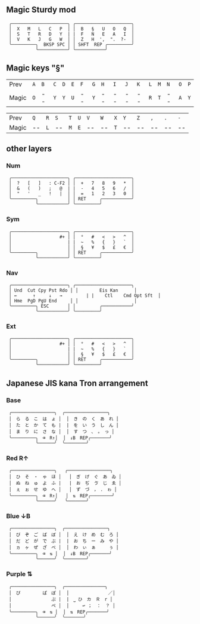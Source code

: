 ## Magic Sturdy mod

```
 ╭─────────────────────╮ ╭─────────────────────╮
 │  X   M   L   C   P  │ │  B   §   U   O   Q  │ 
 │  S   T   R   D   Y  | |  F   N   E   A   I  │ 
 │  V   K   J   G   W  │ │  Z   H  ',  ".  ?-  │ 
 ╰─────────╮  BKSP SPC │ │ SHFT  REP ╭─────────╯
           ╰───────────╯ ╰───────────╯
```

## Magic keys "§"

|     |     |     |     |     |     |     |     |     |     |     |     |     |     |     |     |     |
| --- | --- | --- | --- | --- | --- | --- | --- | --- | --- | --- | --- | --- | --- | --- | --- | --- |
| Prev  | `A` | `B` | `C` | `D` | `E` | `F` | `G` | `H` | `I` | `J` | `K` | `L` | `M` | `N` | `O` | `P` |
| Magic | `O` | --  | `Y` | `Y` | `U` | --  | `Y` | --  | --  | --  | --  | `R` | `T` | --  | `A` | `Y` |

|     |     |     |     |     |     |     |     |     |     |     |     |     |     | 
| --- | --- | --- | --- | --- | --- | --- | --- | --- | --- | --- | --- | --- | --- | 
| Prev  | `Q` | `R` | `S` | `T` | `U` | `V` | `W` | `X` | `Y` | `Z` | `,` | `.` | `-` | 
| Magic | --  | `L` | --  | `M` | `E` | --  | --  | `T` | --  | --  | --  | --  | --  |


## other layers
### Num
```
 ╭─────────────────────╮ ╭─────────────────────╮
 │  ?   [   ]   : C-F2 │ │  +   7   8   9   *  │ 
 │  &   (   )   ;   @  | |  -   4   5   6   /  │ 
 │  "   '   _   !   |  │ │  =   1   2   3   0  │ 
 ╰─────────╮           │ │ RET     ╭───────────╯
           ╰───────────╯ ╰─────────╯
```

### Sym
```
 ╭─────────────────────╮ ╭─────────────────────╮
 │                  #+ │ │  °   #   <   >   ^  │ 
 │                     | |  ~   %   {   }   `  │ 
 │                     │ │  §   ¥   $   £   €  │ 
 ╰─────────╮           │ │ RET     ╭───────────╯
           ╰───────────╯ ╰─────────╯
```

### Nav
```
 ╭─────────────────────╮ ╭─────────────────────╮
 │ Und	Cut	Cpy	Pst	Rdo │ │        Eis Kan      │ 
 │ ←	  ↑  	↓  	→	      | |    Ctl	Cmd	Opt	Sft  │ 
 │ Hme	PgD	PgU	End     │ │                     │ 
 ╰─────────╮ ESC       │ │         ╭───────────╯
           ╰───────────╯ ╰─────────╯
```


### Ext
```
 ╭─────────────────────╮ ╭─────────────────────╮
 │                  #+ │ │  °   #   <   >   ^  │ 
 │                     | |  ~   %   {   }   `  │ 
 │                     │ │  §   ¥   $   £   €  │ 
 ╰─────────╮           │ │ RET     ╭───────────╯
           ╰───────────╯ ╰─────────╯
```
## Japanese JIS kana Tron arrangement


### Base
```
 ╭────────────────╮  ╭────────────────╮
 │　ら　る　こ　は　ょ │  │　き　の　く　あ　れ │ 
 │　た　と　か　て　も |  |　を　い　う　し　ん │ 
 │　ま　り　に　さ　な │  │　す　つ　、　。　っ │ 
 ╰─────────╮　⌫　R↑│  │　↓B　REP╭───────╯
           ╰──────╯  ╰────────╯
```
### Red R↑

```
 ╭────────────────╮   ╭────────────────╮
 │　ひ　そ　・　ゃ　ほ │   │　ぎ　げ　ぐ　あ　ゐ │ 
 │　ぬ　ね　ゅ　よ　ふ |   |　お　ぢ　ゔ　じ　ゑ │ 
 │　ぇ　ぉ　せ　ゆ　へ │   │　ず　づ　，　．　ゎ │ 
 ╰─────────╮　⌫　R↑│   │　⇅　REP╭────────╯
           ╰──────╯   ╰───────╯
```
### Blue ↓B

```
 ╭────────────────╮  ╭────────────────╮
 │　び　ぞ　ご　ば　ぼ │  │　え　け　め　む　ろ │ 
 │　だ　ど　が　で　ぶ |  |　お　ち　ー　み　や │ 
 │　ヵ　ヶ　ぜ　ざ　べ │  │　わ　ぃ　ぁ　　　ぅ │ 
 ╰─────────╮　⌫　⇅ │  │　↓B　REP╭───────╯
           ╰──────╯  ╰────────╯
```
### Purple ⇅

```
 ╭────────────────╮  ╭───────────────╮
 │　ぴ　　　　　ぱ　ぽ │  │  　　　　 　　　／│ 
 │　　　　　　　　　ぷ |  |　⎵ ひ　カ　Ｒ　r │ 
 │　　　　　　　　　ぺ │  │　　　↩ ；　：　？ │ 
 ╰─────────╮　⌫　⇅ │  │　⇅　REP╭───────╯
           ╰──────╯  ╰───────╯
```
